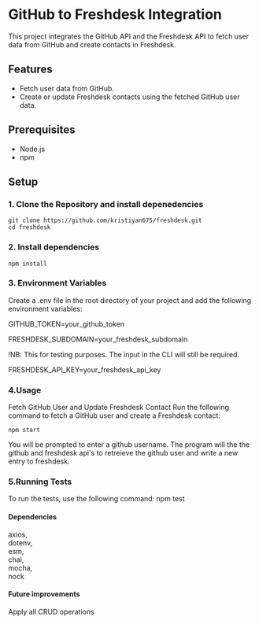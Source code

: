 # GitHub to Freshdesk Integration

This project integrates the GitHub API and the Freshdesk API to fetch user data from GitHub and create contacts in Freshdesk.

## Features

- Fetch user data from GitHub.
- Create or update Freshdesk contacts using the fetched GitHub user data.

## Prerequisites

- Node.js
- npm

## Setup

### 1. Clone the Repository and install depenedencies

    git clone https://github.com/kristiyan675/freshdesk.git
    cd freshdesk

### 2. Install dependencies

    npm install

### 3. Environment Variables

Create a .env file in the root directory of your project and add the following environment variables:

GITHUB_TOKEN=your_github_token

FRESHDESK_SUBDOMAIN=your_freshdesk_subdomain

!NB: This for testing purposes. The input in the CLI will still be required.

FRESHDESK_API_KEY=your_freshdesk_api_key

### 4.Usage

Fetch GitHub User and Update Freshdesk Contact
Run the following command to fetch a GitHub user and create a Freshdesk contact:

    npm start

You will be prompted to enter a github username. The program will the the github and freshdesk api's to retreieve the github user and write a new entry to freshdesk.

### 5.Running Tests

To run the tests, use the following command:
npm test

#### Dependencies

axios,  
dotenv,  
esm,  
chai,  
mocha,  
nock

#### Future improvements

Apply all CRUD operations
